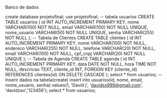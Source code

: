 Banco de dados 

create database projetofinal;
use projetofinal;
-- tabela usuarios
CREATE TABLE usuarios (
    id INT AUTO_INCREMENT PRIMARY KEY,
    nome VARCHAR(100) NOT NULL,
    email VARCHAR(100) NOT NULL UNIQUE,
    nome_usuario VARCHAR(50) NOT NULL UNIQUE,
    senha VARCHAR(255) NOT NULL
);
-- Tabela de Clientes
CREATE TABLE clientes (
    id INT AUTO_INCREMENT PRIMARY KEY,
    nome VARCHAR(100) NOT NULL,
    endereco VARCHAR(255) NOT NULL,
    telefone VARCHAR(20) NOT NULL,
    email VARCHAR(100) NOT NULL,
    cpf_cnpj VARCHAR(20) NOT NULL UNIQUE
);
-- Tabela de Agenda
CREATE TABLE agenda (
    id INT AUTO_INCREMENT PRIMARY KEY,
    data DATE NOT NULL,
    hora TIME NOT NULL,
    descricao TEXT,
    cliente_id INT,
    FOREIGN KEY (cliente_id) REFERENCES clientes(id) ON DELETE CASCADE
);
select * from usuarios;
-- Inserir dados na tabela(create)
insert into usuarios(id, nome, email, nome_usuario, senha)
values(1, 'David j', 'davidsx999@gmail.com', 'davidzao','123456');
select * from usuarios;
